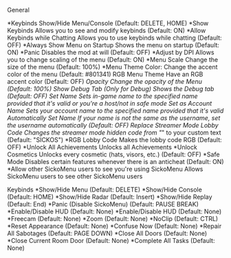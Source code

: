 General

*Keybinds Show/Hide Menu/Console (Default: DELETE, HOME)
*Show Keybinds Allows you to see and modify keybinds (Default: ON)
*Allow Keybinds while Chatting Allows you to use keybinds while chatting (Default: OFF)
*Always Show Menu on Startup Shows the menu on startup (Default: ON)
*Panic Disables the mod at will (Default: OFF)
*Adjust by DPI Allows you to change scaling of the menu (Default: ON)
*Menu Scale Change the size of the menu (Default: 100%)
*Menu Theme Color: Change the accent color of the menu (Default: #801341)
RGB Menu Theme Have an RGB accent color (Default: OFF)
*Opacity Change the opacity of the Menu (Default: 100%)
*Show Debug Tab (Only for Debug) Shows the Debug tab (Default: OFF)
*Set Name Sets in-game name to the specified name provided that it's valid or you're a host/not in safe mode
*Set as Account Name Sets your account name to the specified name provided that it's valid
*Automatically Set Name If your name is not the same as the username, set the username automatically (Default: OFF)
*Replace Streamer Mode Lobby Code Changes the streamer mode hidden code from "******" to your custom text (Default: "SICKOS")
*RGB Lobby Code Makes the lobby code RGB (Default: OFF)
*Unlock All Achievements Unlocks all Achievements
*Unlock Cosmetics Unlocks every cosmetic (hats, visors, etc.) (Default: OFF)
*Safe Mode Disables certain features whenever there is an anticheat (Default: ON)
*Allow other SickoMenu users to see you're using SickoMenu Allows SickoMenu users to see other SickoMenu users

Keybinds
*Show/Hide Menu (Default: DELETE)
*Show/Hide Console (Default: HOME)
*Show/Hide Radar (Default: Insert)
*Show/Hide Replay (Default: End)
*Panic (Disable SickoMenu) (Default: PAUSE BREAK)
*Enable/Disable HUD (Default: None)
*Enable/Disable HUD (Default: None)
*Freecam (Default: None)
*Zoom (Default: None)
*NoClip (Default: CTRL)
*Reset Appearance (Default: None)
*Confuse Now (Default: None)
*Repair All Sabotages (Default: PAGE DOWN)
*Close All Doors (Default: None)
*Close Current Room Door (Default: None)
*Complete All Tasks (Default: None)
